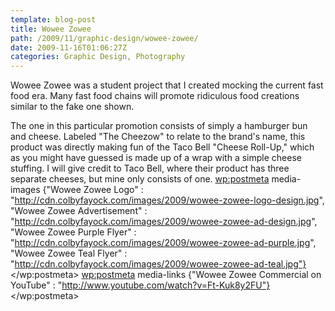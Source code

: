 ```yaml
---
template: blog-post
title: Wowee Zowee
path: /2009/11/graphic-design/wowee-zowee/
date: 2009-11-16T01:06:27Z
categories: Graphic Design, Photography
---
```

Wowee Zowee was a student project that I created mocking the current fast food era. Many fast food chains will promote ridiculous food creations similar to the fake one shown.

The one in this particular promotion consists of simply a hamburger bun and cheese. Labeled "The Cheezow" to relate to the brand's name, this product was directly making fun of the Taco Bell "Cheese Roll-Up," which as you might have guessed is made up of a wrap with a simple cheese stuffing. I will give credit to Taco Bell, where their product has three separate cheeses, but mine only consists of one.
        <wp:postmeta>
            media-images
            {"Wowee Zowee Logo" : "http://cdn.colbyfayock.com/images/2009/wowee-zowee-logo-design.jpg", "Wowee Zowee Advertisement" : "http://cdn.colbyfayock.com/images/2009/wowee-zowee-ad-design.jpg", "Wowee Zowee Purple Flyer" : "http://cdn.colbyfayock.com/images/2009/wowee-zowee-ad-purple.jpg", "Wowee Zowee Teal Flyer" : "http://cdn.colbyfayock.com/images/2009/wowee-zowee-ad-teal.jpg"}
        </wp:postmeta>
        <wp:postmeta>
            media-links
            {"Wowee Zowee Commercial on YouTube" : "http://www.youtube.com/watch?v=Ft-Kuk8y2FU"}
        </wp:postmeta>
    </item>
